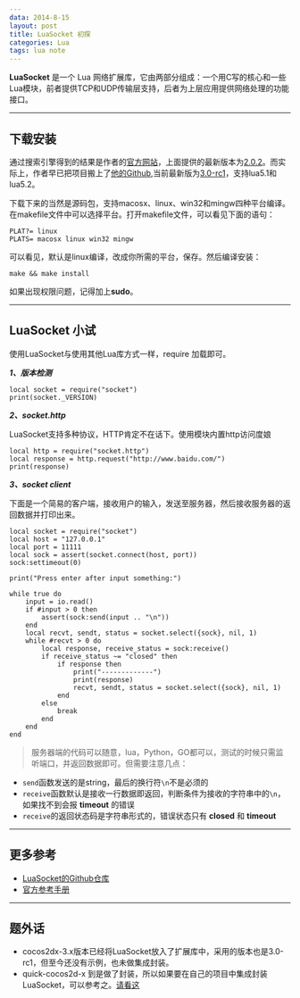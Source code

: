 ```yaml
---
data: 2014-8-15
layout: post
title: LuaSocket 初探
categories: Lua
tags: lua note
---
```


**LuaSocket** 是一个 Lua 网络扩展库，它由两部分组成：一个用C写的核心和一些Lua模块，前者提供TCP和UDP传输层支持，后者为上层应用提供网络处理的功能接口。


----------------------------------------

## 下载安装

通过搜索引擎得到的结果是作者的[官方网站](http://w3.impa.br/~diego/software/luasocket/)，上面提供的最新版本为[2.0.2](http://files.luaforge.net/releases/luasocket/luasocket)。而实际上，作者早已把项目搬上了[他的Github](https://github.com/diegonehab/luasocket),当前最新版为[3.0-rc1](https://github.com/diegonehab/luasocket/releases)，支持lua5.1和lua5.2。

下载下来的当然是源码包，支持macosx、linux、win32和mingw四种平台编译。在makefile文件中可以选择平台。打开makefile文件，可以看见下面的语句：

    PLAT?= linux
    PLATS= macosx linux win32 mingw

可以看见，默认是linux编译，改成你所需的平台，保存。然后编译安装：

    make && make install

如果出现权限问题，记得加上**sudo**。

------------------------------------

## LuaSocket 小试


使用LuaSocket与使用其他Lua库方式一样，require 加载即可。

**_1、版本检测_**

    local socket = require("socket")
    print(socket._VERSION)

**_2、socket.http_**

LuaSocket支持多种协议，HTTP肯定不在话下。使用模块内置http访问度娘

    local http = require("socket.http")
    local response = http.request("http://www.baidu.com/")
    print(response)

**_3、socket client_**

下面是一个简易的客户端，接收用户的输入，发送至服务器，然后接收服务器的返回数据并打印出来。

    local socket = require("socket")
    local host = "127.0.0.1"
    local port = 11111
    local sock = assert(socket.connect(host, port))
    sock:settimeout(0)

    print("Press enter after input something:")

    while true do
        input = io.read()
        if #input > 0 then
            assert(sock:send(input .. "\n"))
        end
        local recvt, sendt, status = socket.select({sock}, nil, 1)
        while #recvt > 0 do
            local response, receive_status = sock:receive()
			if receive_status ~= "closed" then
				if response then
					print("-------------")
					print(response)
					recvt, sendt, status = socket.select({sock}, nil, 1)
				end
			else
				break
			end
		end
	end

> 服务器端的代码可以随意，lua，Python，GO都可以，测试的时候只需监听端口，并返回数据即可。但需要注意几点：

* `send`函数发送的是string，最后的换行符`\n`不是必须的
* `receive`函数默认是接收一行数据即返回，判断条件为接收的字符串中的`\n`，如果找不到会报 **timeout** 的错误
* `receive`的返回状态码是字符串形式的，错误状态只有 **closed** 和 **timeout**

---------------------

## 更多参考

* [LuaSocket的Github仓库](https://github.com/diegonehab/luasocket)
* [官方参考手册](http://w3.impa.br/~diego/software/luasocket/reference.html)

------------------

## 题外话

* cocos2dx-3.x版本已经将LuaSocket放入了扩展库中，采用的版本也是3.0-rc1，但至今还没有示例，也未做集成封装。
* quick-cocos2d-x 到是做了封装，所以如果要在自己的项目中集成封装LuaSocket，可以参考之。[请看这](http://zengrong.net/post/1980.htm)
